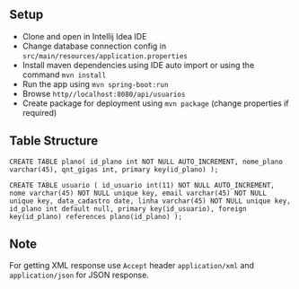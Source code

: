Setup
-----
- Clone and open in Intellij Idea IDE
- Change database connection config in `src/main/resources/application.properties`
- Install maven dependencies using IDE auto import or using the command ``mvn install``
- Run the app using ``mvn spring-boot:run``
- Browse ``http//localhost:8080/api/usuarios``
- Create package for deployment using ``mvn package`` (change properties if required)

Table Structure
---------------


``CREATE TABLE plano(
  id_plano int NOT NULL AUTO_INCREMENT,
  nome_plano varchar(45),
  qnt_gigas int,
  primary key(id_plano)
);``

``CREATE TABLE usuario (
  id_usuario int(11) NOT NULL AUTO_INCREMENT,
  nome varchar(45) NOT NULL unique key,
  email varchar(45) NOT NULL unique key,
  data_cadastro date,
  linha varchar(45) NOT NULL unique key,
  id_plano int default null,
  primary key(id_usuario),
  foreign key(id_plano) references plano(id_plano)
);``

Note
-----
For getting XML response use ``Accept`` header ``application/xml`` and ``application/json`` for JSON response.